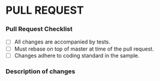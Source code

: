 # PULL REQUEST

### Pull Request Checklist
- [ ] All changes are accompanied by tests.
- [ ] Must rebase on top of master at time of the pull request.
- [ ] Changes adhere to coding standard in the sample.

### Description of changes
